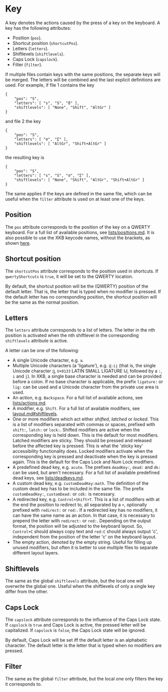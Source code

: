Key
===

A key denotes the actions caused by the press of a key on the keyboard.
A key has the following attributes:

* Position (`pos`).
* Shortcut position (`shortcutPos`).
* Letters (`letters`).
* Shiftlevels (`shiftlevels`).
* Caps Lock (`capslock`).
* Filter (`filter`).

If multiple files contain keys with the same positions, the separate keys will be merged.
The letters will be combined and the last explicit definitions are used.
For example, if file 1 contains the key

    {
        "pos": "S",
        "letters": [ "s", "S", "ß" ],
        "shiftlevels": [ "None", "Shift", "AltGr" ]
    }

and file 2 the key

    {
        "pos": "S",
        "letters": [ "σ", "Σ" ],
        "shiftlevels": [ "AltGr", "Shift+AltGr" ]
    }

the resulting key is

    {
        "pos": "S",
        "letters": [ "s", "S", "σ", "Σ" ],
        "shiftlevels": [ "None", "Shift", "AltGr", "Shift+AltGr" ]
    }

The same applies if the keys are defined in the same file, which can be useful when the `filter` attribute is used on at least one of the keys.

Position
--------

The `pos` attribute corresponds to the position of the key on a QWERTY keyboard.
For a full list of available positions, see [lists/positions.md](lists/positions.md).
It is also possible to use the XKB keycode names, without the brackets, as shown [here](https://www.charvolant.org/doug/xkb/html/img3.png).

Shortcut position
-----------------

The `shortcutPos` attribute corresponds to the position used in shortcuts.
If `qwertyShortcuts` is `true`, it will be set to the QWERTY location.

By default, the shortcut position will be the (QWERTY) position of the default letter.
That is, the letter that is typed when no modifier is pressed.
If the default letter has no corresponding position, the shortcut position will be the same as the normal position.

Letters
-------

The `letters` attribute corresponds to a list of letters.
The letter in the nth position is activated when the nth shiftlevel in the corresponding `shiftlevels` attribute is active.

A letter can be one of the following:

* A single Unicode character, e.g. `a`.
* Multiple Unicode characters (a 'ligature'), e.g. `ĳ:ij` (that is, the single Unicode character `ĳ`, `U+0133` LATIN SMALL LIGATURE IJ, followed by a `:`, `i` and `j`). In XKB, a single base character is needed and can be provided before a colon. If no base character is applicable, the prefix `ligature:` or `lig:` can be used and a Unicode character from the private use area is used.
* An action, e.g. `Backspace`. For a full list of available actions, see [lists/actions.md](lists/actions.md).
* A modifier, e.g. `Shift`. For a full list of available modifiers, see [layout.md#shiftlevels](layout.md#shiftlevels).
* One or more modifiers which act either *shifted*, *latched* or *locked*. This is a list of modifiers separated with commas or spaces, prefixed with `shift:`, `latch:` or `lock:`. Shifted modifiers are active when the corresponding key is held down. This is the default for most modifiers. Latched modifiers are sticky. They should be pressed and released before the affected key is pressed. This is what the 'sticky key' accessibility functionality does. Locked modifiers activate when the corresponding key is pressed and deactivate when the key is pressed again. This is the default for the Caps Lock and Num Lock modifiers.
* A predefined dead key, e.g. `acute`. The prefixes `deadKey:`, `dead:` and `dk:` can be used, but aren't necessary. For a full list of available predefined dead keys, see [lists/deadkeys.md](lists/deadkeys.md).
* A custom dead key, e.g. `customDeadKey:math`. The definition of the custom dead key has to be included in the same file. The prefix `customDeadKey:`, `customDead:` or `cdk:` is necessary.
* A redirected key, e.g. `Control+Shift+T`. This is a list of modifiers with at the end the position to redirect to, all separated by a `+`, optionally prefixed with `redirect:` or `red:`. If a redirected key has no modifiers, it can have the same name as an action. In that case, it is necessary to prepend the letter with `redirect:` or `red:`. Depending on the output format, the position will be adjusted to the keyboard layout. So, `Control+C` should always copy text and `red:C` should always output 'c', independent from the position of the letter 'c' on the keyboard layout.
* The empty action, denoted by the empty string. Useful for filling up unused modifiers, but often it is better to use multiple files to separate different layout layers.

Shiftlevels
-----------

The same as the global `shiftlevels` attribute, but the local one will overwrite the global one.
Useful when the shiftlevels of only a single key differ from the other.

Caps Lock
---------

The `capslock` attribute corresponds to the influence of the Caps Lock state.
If `capslock` is `true` and Caps Lock is active, the pressed letter will be capitalized.
If `capslock` is `false`, the Caps Lock state will be ignored.

By default, Caps Lock will be set iff the default letter is an alphabetic character.
The default letter is the letter that is typed when no modifiers are pressed.

Filter
------

The same as the global `filter` attribute, but the local one only filters the key it corresponds to.
